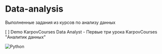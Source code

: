 # Data-analysis

Выполненные задания из курсов по анализу данных

[ ] Demo KarpovCourses Data Analyst - Первые три урока KarpovCourses "Аналитик данных"

![Python](https://img.shields.io/badge/-Python-blue)
